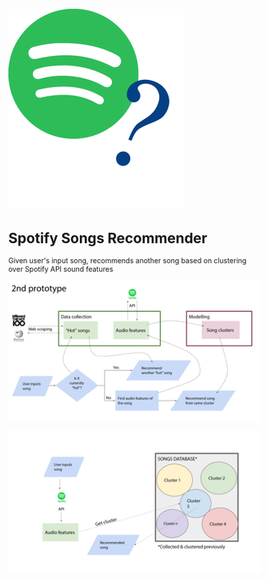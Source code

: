 ![spotify_recommender_logo](spotify_recommender_logo.png)

# Spotify Songs Recommender

Given user's input song, recommends another song based on clustering over Spotify API sound features

![img1](img1.png)

![img2](img2.png)
